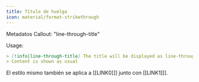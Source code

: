 ```yaml
---
title: Título de huelga
icon: material/format-strikethrough
---
```


Metadatos Callout: "line-through-title"

Usage:
```md
> [!info|line-through-title] The title will be displayed as line-through
> Content is shown as usual
```

El estilo mismo también se aplica a [[LINK0]]] junto con [[LINK1]]].